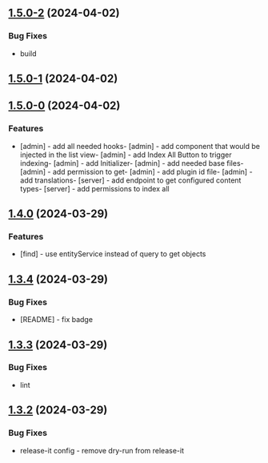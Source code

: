 

## [1.5.0-2](https://github.com/wizbii/strapi-algolia/compare/v1.5.0-1...v1.5.0-2) (2024-04-02)


### Bug Fixes

 - build

## [1.5.0-1](https://github.com/wizbii/strapi-algolia/compare/v1.5.0-0...v1.5.0-1) (2024-04-02)

## [1.5.0-0](https://github.com/wizbii/strapi-algolia/compare/v1.4.0...v1.5.0-0) (2024-04-02)


### Features

- [admin] - add all needed hooks- [admin] - add component that would be injected in the list view- [admin] - add Index All Button to trigger indexing- [admin] - add Initializer- [admin] - add needed base files- [admin] - add permission to get- [admin] - add plugin id file- [admin] - add translations- [server] - add endpoint to get configured content types- [server] - add permissions to index all

## [1.4.0](https://github.com/wizbii/strapi-algolia/compare/v1.3.4...v1.4.0) (2024-03-29)


### Features

- [find] - use entityService instead of query to get objects

## [1.3.4](https://github.com/wizbii/strapi-algolia/compare/v1.3.3...v1.3.4) (2024-03-29)


### Bug Fixes

- [README] - fix badge

## [1.3.3](https://github.com/wizbii/strapi-algolia/compare/v1.3.2...v1.3.3) (2024-03-29)


### Bug Fixes

 - lint

## [1.3.2](https://github.com/wizbii/strapi-algolia/compare/v1.3.1...v1.3.2) (2024-03-29)


### Bug Fixes

 - release-it config - remove dry-run from release-it

